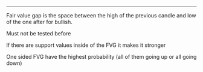 ***
Fair value gap is the space between the high of the previous candle and low of the one after for bullish.

Must not be tested before

If there are support values inside of the FVG it makes it stronger

One sided FVG have the highest probability
(all of them going up or all going down)